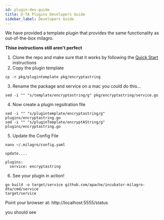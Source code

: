 ```yaml
---
id: plugin-dev-guide
title: D-TA Plugins Developers Guide
sidebar_label: Developers Guide
---
```

We have provided a template plugin that provides the same functionality as out-of-the-box milagro.

**Thise instructions still aren't perfect**

1. Clone the repo and make sure that it works by following the [Quick Start](/docs/dta-details/quickstart) instructions
2. Copy the plugin template
```
cp -r pkg/plugintemplate pkg/encryptastring
```
3. Rename the package and service 
on a mac you could do this...
```
sed -i "" "s/template/encryptastring/g" pkg/encryptastring/service.go
```
4. Now create a plugin regsitration file
```
sed -i "" "s/plugintemplate/encryptastring/g" plugins/encryptastring.go
sed -i "" "s/pluginTemplate/encryptAString/g" plugins/encryptastring.go
```
5.  Update the Config File
```
nano ~/.milagro/config.yaml

update....

plugins:
  service: encryptastring

```
6. See your plugin in action!
```
go build -o target/service github.com/apache/incubator-milagro-dta/cmd/service
target/service
```
Point your browser at:
http://localhost:5555/status

you should see

